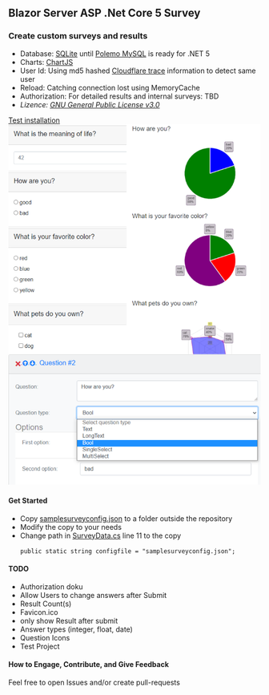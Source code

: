 ## Blazor Server ASP .Net Core 5 Survey

### Create custom surveys and results

- Database: [SQLite](https://www.sqlite.org/index.html) until [Polemo MySQL](https://github.com/PomeloFoundation/Pomelo.EntityFrameworkCore.MySql/issues/1088) is ready for .NET 5
- Charts: [ChartJS](https://www.chartjs.org/)
- User Id: Using md5 hashed [Cloudflare trace](https://www.cloudflare.com/cdn-cgi/trace) information to detect same user
- Reload: Catching connection lost using MemoryCache
- Authorization: For detailed results and internal surveys: TBD
- _Lizence: [GNU General Public License v3.0](../blob/master/LICENSE)_

[Test installation](https://www.pax77.org/survey/)
![Survey](/images/survey_github.png "Survey/Result/Create")

#### Get Started

- Copy [samplesurveyconfig.json](../master/pax.blazor.survey/samplesurveyconfig.json) to a folder outside the repository
- Modify the copy to your needs
- Change path in [SurveyData.cs](../master/pax.blazor.survey/Data/SurveyData.cs) line 11 to the copy
    ```
    public static string configfile = "samplesurveyconfig.json";
    ```
#### TODO
- Authorization doku
- Allow Users to change answers after Submit
- Result Count(s)
- Favicon.ico
- only show Result after submit
- Answer types (integer, float, date)
- Question Icons
- Test Project

#### How to Engage, Contribute, and Give Feedback

Feel free to open Issues and/or create pull-requests
